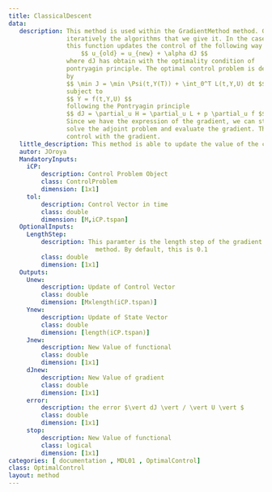 ```yaml
---
title: ClassicalDescent
data: 
   description: This method is used within the GradientMethod method. GradientMethod executes 
                iteratively the algorithms that we give it. In the case of choosing ClassicalDescent 
                this function updates the control of the following way 
                    $$ u_{old} = u_{new} + \alpha dJ $$
                where dJ has obtain with the optimality condition of
                pontryagin principle. The optimal control problem is define
                by
                $$ \min J = \min \Psi(t,Y(T)) + \int_0^T L(t,Y,U) dt $$
                subject to
                $$ Y = f(t,Y,U) $$ 
                following the Pontryagin principle 
                $$ dJ = \partial_u H = \partial_u L + p \partial_u f $$
                Since we have the expression of the gradient, we can start with an initial control,
                solve the adjoint problem and evaluate the gradient. Then we will update the initial 
                control with the gradient.
   little_description: This method is able to update the value of the control by decreasing the value of the functional. 
   autor: JOroya
   MandatoryInputs:   
     iCP: 
         description: Control Problem Object
         class: ControlProblem
         dimension: [1x1]
     tol: 
         description: Control Vector in time  
         class: double
         dimension: [M,iCP.tspan]
   OptionalInputs:
     LengthStep: 
         description: This paramter is the length step of the gradient
                        method. By default, this is 0.1
         class: double 
         dimension: [1x1]
   Outputs:
     Unew:
         description: Update of Control Vector  
         class: double
         dimension: [Mxlength(iCP.tspan)]
     Ynew:
         description: Update of State Vector 
         class: double
         dimension: [length(iCP.tspan)]
     Jnew:
         description: New Value of functional 
         class: double
         dimension: [1x1]
     dJnew:
         description: New Value of gradient 
         class: double
         dimension: [1x1]
     error:
         description: the error $\vert dJ \vert / \vert U \vert $  
         class: double
         dimension: [1x1]
     stop:
         description: New Value of functional 
         class: logical
         dimension: [1x1]
categories: [ documentation , MDL01 , OptimalControl]
class: OptimalControl
layout: method
---
```

